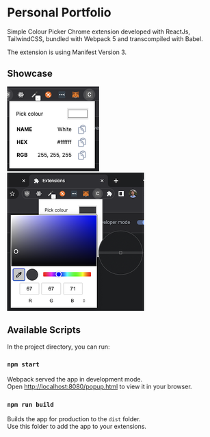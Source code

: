 # Personal Portfolio

Simple Colour Picker Chrome extension developed with ReactJs, TailwindCSS, bundled with Webpack 5 and transcompiled with Babel.

The extension is using Manifest Version 3.

## Showcase

![Alt text](./assets/picker-2.png?raw=true 'Colour picker popup')
![Alt text](./assets/picker-1.png?raw=true 'Colour picking') 

## Available Scripts

In the project directory, you can run:

### `npm start`

Webpack served the app in development mode.\
Open [http://localhost:8080/popup.html](http://localhost:8080/popup.html) to view it in your browser.

### `npm run build`

Builds the app for production to the `dist` folder.\
Use this folder to add the app to your extensions.
